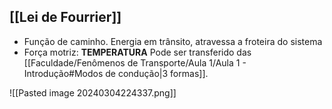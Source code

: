 ## [[Lei de Fourrier]]

-  Função de caminho. Energia em trânsito, atravessa a froteira do sistema 
-  Força motriz: **TEMPERATURA**
Pode ser transferido das [[Faculdade/Fenômenos de Transporte/Aula 1/Aula 1 - Introdução#Modos de condução|3 formas]].

![[Pasted image 20240304224337.png]]